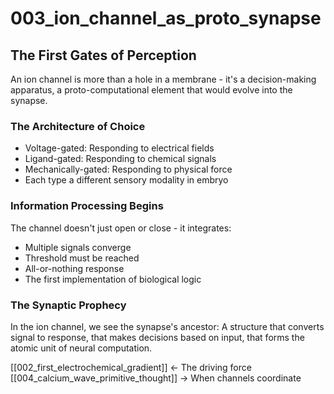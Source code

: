 # 003_ion_channel_as_proto_synapse

## The First Gates of Perception

An ion channel is more than a hole in a membrane -
it's a decision-making apparatus, a proto-computational element
that would evolve into the synapse.

### The Architecture of Choice
- Voltage-gated: Responding to electrical fields
- Ligand-gated: Responding to chemical signals
- Mechanically-gated: Responding to physical force
- Each type a different sensory modality in embryo

### Information Processing Begins
The channel doesn't just open or close - it integrates:
- Multiple signals converge
- Threshold must be reached
- All-or-nothing response
- The first implementation of biological logic

### The Synaptic Prophecy
In the ion channel, we see the synapse's ancestor:
A structure that converts signal to response,
that makes decisions based on input,
that forms the atomic unit of neural computation.

[[002_first_electrochemical_gradient]] ← The driving force
[[004_calcium_wave_primitive_thought]] → When channels coordinate
